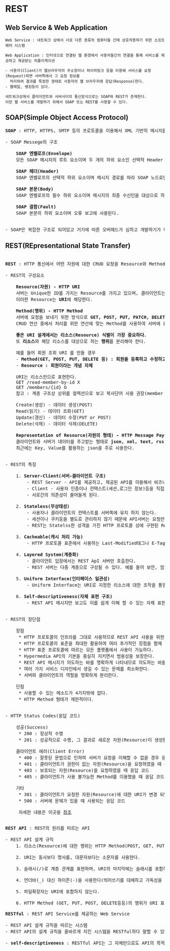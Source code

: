 # REST
## Web Service & Web Application
```
Web Service : 네트워크 상에서 서로 다른 종류의 컴퓨터들 간에 상호작용하기 위한 소프트웨어 시스템

Web Application : 인터넷으로 연결된 웹 환경에서 사용자들간의 연결을 통해 서비스를 제공하고 제공받는 어플리케이션
 
- 사용자(Client)가 웹브라우저의 주소창이나 하이퍼링크 등을 이용해 서비스를 요청(Request)하면 서버쪽에서 그 요청 정보를
  처리하여 결과를 특정한 형태로 사용자의 웹 브라우저에 응답(Response)한다.
- 웹메일, 뱅킹등이 있다.

네트워크상에서 클라이언트와 서버사이의 통신방식으로는 SOAP와 REST가 존재한다.
이런 웹 서비스를 개발하기 위해서 SOAP 또는 REST를 사용할 수 있다.
```
## SOAP(Simple Object Access Protocol)
<pre>
<b>SOAP</b> : HTTP, HTTPS, SMTP 등의 프로토콜을 이용해서 XML 기반의 메시지를 컴퓨터 네트워크상에서 전달할 수 있는 시스템

- SOAP Messege의 구조

    <b>SOAP 엔벨로프(Envelope)</b>
    모든 SOAP 메시지의 루트 요소이며 두 개의 하위 요소인 선택적 Header 요소 및 필수 Body 요소를 포함한다.
    
    <b>SOAP 헤더(Header)</b>
    SOAP 엔벨로프의 선택적 하위 요소이며 메시지 경로를 따라 SOAP 노드로만 처리될 애플리케이션 관련 정보를 전달하는 데 사용된다.
    
    <b>SOAP 본문(Body)</b>
    SOAP 엔벨로프의 필수 하위 요소이며 메시지의 최종 수신인을 대상으로 하는 정보를 포함한다.
    
    <b>SOAP 결함(Fault)</b>
    SOAP 본문의 하위 요소이며 오류 보고에 사용된다.
    
    
- SOAP은 복잡한 구조로 되어있고 거기에 따른 오버헤드가 심하고 개발하기가 어렵기 때문에 REST를 더 많이 사용한다.
</pre>
## REST(REpresentational State Transfer)
<pre>

<b>REST</b> : HTTP 통신에서 어떤 자원에 대한 CRUD 요청을 Resource와 Method로 표현하여 특정한 형태(json, xml)로 전달하는 방식

- REST의 구성요소

    <b>Resource(자원) - HTTP URI</b>
    서버는 Unique한 ID를 가지는 Resource를 가지고 있으며, 클라이언트는 이러한 Resource에 요청을 보낸다.
    이러한 Resource는 <b>URI</b>에 해당한다.
   
    <b>Method(행위) - HTTP Method</b>
    서버에 요청을 보내기 위한 방식으로 <b>GET, POST, PUT, PATCH, DELETE</b>가 있다.
    CRUD 연산 중에서 처리를 위한 연산에 맞는 Method를 사용하여 서버에 요청을 보내야 한다.
    
    <b>좋은 URI 설계에서는 리소스(Resource) 식별이 가장 중요하다.</b>
    또 <b>리소스</b>와 해당 리소스를 대상으로 하는 <b>행위</b>를 분리해야 한다.
    
    예를 들어 회원 조회 URI 를 만들 경우
    - <b>Method(GET, POST, PUT, DELETE 등) : 회원을 등록하고 수정하고 조회하는 행위(과정)</b>
    - <b>Resource : 회원이라는 개념 자체</b>
    
    URI는 리소스만으로 표현한다.
    GET /read-member-by-id X
    GET /members/{id} O 
    참고 : 계층 구조상 상위를 컬렉션으로 보고 복사단어 사용 권장(member -> members)

    Create(생성) - 데이터 생성(POST)
    Read(읽기) - 데이터 조회(GET)
    Update(갱신) - 데이터 수정(PUT or POST)
    Delete(삭제) - 데이터 삭제(DELETE)

    <b>Representation of Resource(자원의 형태) - HTTP Message Pay Load</b>
    클라이언트와 서버가 데이터를 주고받는 형태로 <b>json, xml, text, rss</b> 등이 있다.
    최근에는 Key, Value를 활용하는 json을 주로 사용한다.


- REST의 특징

    1. <b>Server-Client(서버-클라이언트 구조)</b>
        - REST Server - API를 제공하고, 제공된 API를 이용해서 비즈니스 로직 처리 및 저장을 책임진다.
        - Client - 사용자 인증이나 컨택스트(세션,로그인 정보)등을 직접 관리하고 책임진다.
        - 서로간의 의존성이 줄어들게 된다.

    2. <b>Stateless(무상태성)</b>
        - 사용자나 클라이언트의 컨택스트를 서버쪽에 유지 하지 않는다.
        - 세션이나 쿠키등을 별도로 관리하지 않기 때문에 API서버는 요청만을 들어오는 메시지로만 처리하기 때문에 구현이 단순하다.
        - REST는 Statelss한 성격을 가진 HTTP 프로토콜 상에 구현된 Resource Oriented Architecture (ROA) 설계 구조 이다.
      
    3. <b>Cacheable(캐시 처리 가능)</b>
        - HTTP 프로토콜 표준에서 사용하는 Last-Modified태그나 E-Tag를 이용하면 캐싱 구현이 가능하다.

    4. <b>Layered System(계층화)</b>
        - 클라이언트 입장에서는 REST ApI 서버만 호출한다.
        - REST 서버는 다중 계층으로 구성될 수 있다. 예를 들어 보안, 암호화, 사용자 인증등등 추가하여 구조상의 유연성을 줄 수 있다.

    5. <b>Uniform Interface(인터페이스 일관성)</b>
        - Uniform Interface는 URI로 지정한 리소스에 대한 조작을 통일되고 한정적인 인터페이스로 수행하는 아키텍처 스타일

    6. <b>Self-descriptiveness(자체 표현 구조)</b>
        - REST API 메시지만 보고도 이를 쉽게 이해 할 수 있는 자체 표현 구조로 되어 있다.


- REST의 장단점

    장점
     * HTTP 프로토콜의 인프라를 그대로 사용하므로 REST API 사용을 위한 별도의 인프라를 구출할 필요가 없다.
     * HTTP 프로토콜의 표준을 최대한 활용하여 여러 추가적인 장점을 함께 가져갈 수 있게 해 준다.
     * HTTP 표준 프로토콜에 따르는 모든 플랫폼에서 사용이 가능하다.
     * Hypermedia API의 기본을 충실히 지키면서 범용성을 보장한다.
     * REST API 메시지가 의도하는 바를 명확하게 나타내므로 의도하는 바를 쉽게 파악할 수 있다.
     * 여러 가지 서비스 디자인에서 생길 수 있는 문제를 최소화한다.
     * 서버와 클라이언트의 역할을 명확하게 분리한다.

    단점
     * 사용할 수 있는 메소드가 4가지밖에 없다.
     * HTTP Method 형태가 제한적이다.


- HTTP Status Codes(응답 코드)
    
    성공(Success)
     * 200 : 정상적 수행
     * 201 : 성공적으로 수행, 그 결과로 새로운 자원(Resource)이 생성됨

    클라이언트 에러(Client Error)
     * 400 : 잘못된 문법으로 인하여 서버가 요청을 이해할 수 없을 경우 응답 코드 
     * 401 : 클라이언트가 권한이 없는 자원(Resource)을 요청하였을 때 응답 코드
     * 403 : 보호되는 자원(Resource)을 요청하였을 때 응답 코드
     * 405 : 클라이언트가 사용 불가능한 Method를 이용했을 때 응답 코드

    기타
     * 301 : 클라이언트가 요청한 자원(Resource)에 대한 URI가 변경 되었을 때 응답 코드
     * 500 : 서버에 문제가 있을 때 사용되는 응답 코드

     자세한 내용은 이곳을 <a href="https://brunch.co.kr/@leedongins/65">참조</a> 

</pre>
<pre>
<b>REST API</b> : REST의 원리를 따르는 API

- REST API 설계 규칙
    1. 리소스(Resource)에 대한 행위는 HTTP Method(POST, GET, PUT, DELETE)로 표현해야한다.

    2. URI는 동사보다 명사를, 대문자보다는 소문자를 사용한다.

    3. 슬래시(/)로 계층 관계를 표현하며, URI의 마지막에는 슬래시를 포함하지 않는다.

    4. 언더바(_) 대신 하이픈(-)을 사용한다(띄어쓰기를 대체하고 가독성을 높일 수 있다)

    5. 파일확장자는 URI에 포함하지 않는다.

    6. HTTP Method (GET, PUT, POST, DELETE등등)의 행위가 URI 표현으로 들어가서는 안된다.
</pre>
<pre>
<b>RESTful</b> : REST API Service를 제공하는 Web Service

- REST API 설계 규칙을 따르는 시스템
- REST API의 설계 규칙을 올바르게 지킨 시스템을 RESTful하다 말할 수 있다.

- <b>self-descriptiveness</b> : RESTful API는 그 자체만으로도 API의 목적이 무엇인지 쉽게 알 수 있습니다.
</pre>
